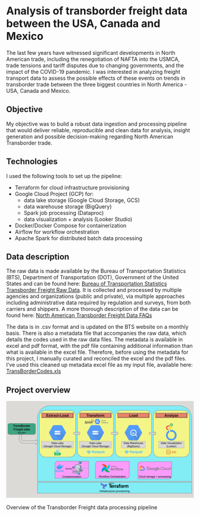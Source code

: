 # **Analysis of transborder freight data between the USA, Canada and Mexico**

The last few years have witnessed significant developments in North American trade, including the renegotiation of NAFTA into the USMCA, trade tensions and tariff disputes due to changing governments, and the impact of the COVID-19 pandemic. I was interested in analyzing freight transport data to assess the possible effects of these events on trends in transborder trade between the three biggest countries in North America - USA, Canada and Mexico.

## Objective

My objective was to build a robust data ingestion and processing pipeline that would deliver reliable, reproducible and clean data for analysis, insight generation and possible decision-making regarding North American Transborder trade.

## Technologies

I used the following tools to set up the pipeline:

- Terraform for cloud infrastructure provisioning
- Google Cloud Project (GCP) for:
    - data lake storage (Google Cloud Storage, GCS)
    - data warehouse storage (BigQuery)
    - Spark job processing (Dataproc)
    - data visualization + analysis (Looker Studio)
- Docker/Docker Compose for containerization
- Airflow for workflow orchestration
- Apache Spark for distributed batch data processing

## Data description

The raw data is made available by the Bureau of Transportation Statistics (BTS), Department of Transportation (DOT), Government of the United States and can be found here: [Bureau of Transportation Statistics Transborder Freight Raw Data](https://www.bts.gov/topics/transborder-raw-data). It is collected and processed by multiple agencies and organizations (public and private), via multiple approaches including administrative data required by regulation and surveys, from both carriers and shippers. A more thorough description of the data can be found here: [North American Transborder Freight Data FAQs](https://www.bts.gov/statistical-products/transborder-freight-data/north-american-transborder-freight-data-faqs)

The data is in .csv format and is updated on the BTS website on a monthly basis. There is also a metadata file that accompanies the raw data, which details the codes used in the raw data files. The metadata is available in excel and pdf format, with the pdf file containing additional information than what is available in the excel file. Therefore, before using the metadata for this project, I manually curated and reconciled the excel and the pdf files. I’ve used this cleaned up metadata excel file as my input file, available here: [TransBorderCodes.xls](TransBorderCodes.xls)

## Project overview

![Data pipeline overview](TBF_analysis_pipeline_overview.png)

Overview of the Transborder Freight data processing pipeline
